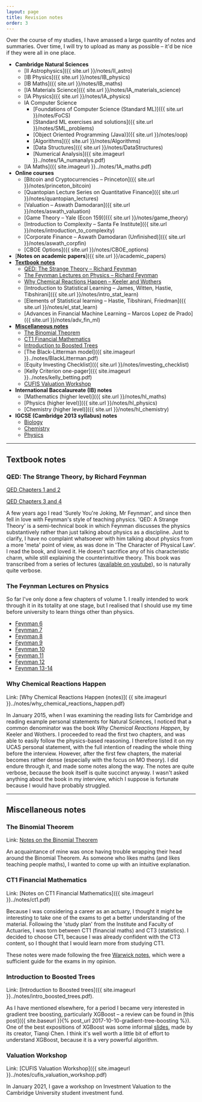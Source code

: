 ```yaml
---
layout: page
title: Revision notes
order: 3
---
```


Over the course of my studies, I have amassed a large quantity of notes and summaries. Over time, I will try to upload as many as possible – it'd be nice if they were all in one place.


- **Cambridge Natural Sciences**	
	- [II Astrophysics]({{ site.url }}/notes/II_astro)
	- [IB Physics]({{ site.url }}/notes/IB_physics)
	- [IB Maths]({{ site.url }}/notes/IB_maths)
	- [IA Materials Science]({{ site.url }}/notes/IA_materials_science)
	- [IA Physics]({{ site.url }}/notes/IA_physics)
	- IA Computer Science
		- [Foundations of Computer Science (Standard ML)]({{ site.url }}/notes/FoCS)
		- [Standard ML exercises and solutions]({{ site.url }}/notes/SML_problems)
		- [Object Oriented Programming (Java)]({{ site.url }}/notes/oop)
		- [Algorithms]({{ site.url }}/notes/Algorithms)
		- [Data Structures]({{ site.url }}/notes/DataStructures)
		- [Numerical Analysis]({{ site.imageurl }}../notes/1A_numanalys.pdf)
	- [IA Maths]({{ site.imageurl }}../notes/1A_maths.pdf)
- **Online courses**
	- [Bitcoin and Cryptocurrencies – Princeton]({{ site.url }}/notes/princeton_bitcoin) 
	- [Quantopian Lecture Series on Quantitative Finance]({{ site.url }}/notes/quantopian_lectures)
	- [Valuation – Aswath Damodaran]({{ site.url }}/notes/aswath_valuation)
	- [Game Theory – Yale (Econ 159)]({{ site.url }}/notes/game_theory)
	- [Introduction to Complexity – Santa Fe Institute]({{ site.url }}/notes/introduction_to_complexity)
	- [Corporate Finance – Aswath Damodaran (Unfinished)]({{ site.url }}/notes/aswath_corpfin)
	- [CBOE Options]({{ site.url }}/notes/CBOE_options)
- [**Notes on academic papers**]({{ site.url }}/academic_papers)
- [**Textbook notes**](#textbook-notes)
	- [QED: The Strange Theory – Richard Feynman](#qed-the-strange-theory-by-richard-feynman)
	- [The Feynman Lectures on Physics – Richard Feynman](#the-feynman-lectures-on-physics)
	- [Why Chemical Reactions Happen – Keeler and Wothers](#why-chemical-reactions-happen)
	- [Introduction to Statistical Learning – James, Witten, Hastie, Tibshirani]({{ site.url }}/notes/intro_stat_learn)
	- [Elements of Statistical learning – Hastie, Tibshirani, Friedman]({{ site.url }}/notes/el_stat_learn)
	- [Advances in Financial Machine Learning – Marcos Lopez de Prado]({{ site.url }}/notes/adv_fin_ml)
	<!-- - [Bayesian Methods for Hackers – Cameron Davidson-Pilon]({{ site.url }}/notes/bayesian_methods_for_hackers) -->
	<!-- - [Options, Futures, and other Derivatives – John C. Hull]({{ site.url }}/notes/hull_options) -->
- [**Miscellaneous notes**](#miscellaneous-notes)
    - [The Binomial Theorem](#the-binomial-theorem)
    - [CT1 Financial Mathematics](#ct1-financial-mathematics)
    - [Introduction to Boosted Trees](#introduction-to-boosted-trees)
    - [The Black-Litterman model]({{ site.imageurl }}../notes/BlackLitterman.pdf)
    - [Equity Investing Checklist]({{ site.url }}/notes/investing_checklist)
    - [Kelly Criterion one-pager]({{ site.imageurl }}../notes/kelly_betting.pdf)
    - [CUFIS Valuation Workshop](#valuation-workshop)
- **International Baccalaureate (IB) notes**
	- [Mathematics (higher level)]({{ site.url }}/notes/hl_maths)
	- [Physics (higher level)]({{ site.url }}/notes/hl_physics)
	- [Chemistry (higher level)]({{ site.url }}/notes/hl_chemistry)
- **IGCSE (Cambridge 2013 syllabus) notes**
	- [Biology](https://drive.google.com/file/d/11dTvlSmN_20vo6O6bUb7DSY4b_GtVHj-/view?usp=sharing)
	- [Chemistry](https://drive.google.com/file/d/1pKZJXmB5axAYLYxaWSfnclcSSpZIzK2X/view?usp=sharing)
	- [Physics](https://drive.google.com/file/d/1IV7VfZfZKI6tkFpLj1EPYvO1FXBAcii8/view?usp=sharing)

---

## Textbook notes

### QED: The Strange Theory, by Richard Feynman

[QED Chapters 1 and 2](https://reasonabledeviations.files.wordpress.com/2016/02/qed-chapters-1-and-2.pdf "QED Chapters 1 and 2")

[QED Chapters 3 and 4](https://reasonabledeviations.files.wordpress.com/2016/02/qed-chapters-3-and-4.pdf "QED Chapters 3 and 4")

A few years ago I read 'Surely You're Joking, Mr Feynman', and since then fell in love with Feynman's style of teaching physics. 'QED: A Strange Theory' is a semi-technical book in which Feynman discusses the physics substantively rather than just talking about physics as a discipline. Just to clarify, I have no complaint whatsoever with him talking about physics from a more 'meta' point of view, as was done in 'The Character of Physical Law'. I read the book, and loved it. He doesn't sacrifice any of his characteristic charm, while still explaining the counterintuitive theory. This book was transcribed from a series of lectures ([available on youtube](https://www.youtube.com/watch?v=eLQ2atfqk2c)), so is naturally quite verbose.

### The Feynman Lectures on Physics

So far I've only done a few chapters of volume 1. I really intended to work through it in its totality at one stage, but I realised that I should use my time before university to learn things other than physics.

- [Feynman 6](https://reasonabledeviations.files.wordpress.com/2016/02/feynman-6.pdf "Feynman 6")
- [Feynman 7](https://reasonabledeviations.files.wordpress.com/2016/02/feynman-7.pdf "Feynman 7")
- [Feynman 8](https://reasonabledeviations.files.wordpress.com/2016/02/feynman-8.pdf "Feynman 8")
- [Feynman 9](https://reasonabledeviations.files.wordpress.com/2016/02/feynman-9.pdf "Feynman 9")
- [Feynman 10](https://reasonabledeviations.files.wordpress.com/2016/02/feynman-10.pdf "Feynman 10")
- [Feynman 11](https://reasonabledeviations.files.wordpress.com/2016/02/feynman-11.pdf "Feynman 11")
- [Feynman 12](https://reasonabledeviations.files.wordpress.com/2016/02/feynman-12.pdf "Feynman 12")
- [Feynman 13-14](https://reasonabledeviations.files.wordpress.com/2016/02/feynman-13-14.pdf "Feynman 13-14")


### Why Chemical Reactions Happen

Link: [Why Chemical Reactions Happen (notes)]( {{ site.imageurl }}../notes/why_chemical_reactions_happen.pdf)

In January 2015, when I was examining the reading lists for Cambridge and reading example personal statements for Natural Sciences, I noticed that a common denominator was the book _Why Chemical Reactions Happen_, by Keeler and Wothers. I proceeded to read the first two chapters, and was able to easily follow the physics-based reasoning. I therefore listed it on my UCAS personal statement, with the full intention of reading the whole thing before the interview. However, after the first few chapters, the material becomes rather dense (especially with the focus on MO theory). I did endure through it, and made some notes along the way. The notes are quite verbose, because the book itself is quite succinct anyway. I wasn't asked anything about the book in my interview, which I suppose is fortunate because I would have probably struggled. 

---

## Miscellaneous notes

### The Binomial Theorem

Link: [Notes on the Binomial Theorem](https://reasonabledeviations.files.wordpress.com/2016/02/binomial.pdf "Binomial")

An acquaintance of mine was once having trouble wrapping their head around the Binomial Theorem. As someone who likes maths (and likes teaching people maths), I wanted to come up with an intuitive explanation.

### CT1 Financial Mathematics

Link: [Notes on CT1 Financial Mathematics]({{ site.imageurl }}../notes/ct1.pdf)

Because I was considering a career as an actuary, I thought it might be interesting to take one of the exams to get a better understanding of the material. Following the 'study plan' from the Institute and Faculty of Actuaries, I was torn between CT1 (financial maths) and CT3 (statistics). I decided to choose CT1, because I was already confident with the CT3 content, so I thought that I would learn more from studying CT1.

These notes were made following the free [Warwick notes](https://bcgts.wordpress.com/), which were a sufficient guide for the exams in my opinion.

### Introduction to Boosted Trees

Link: [Introduction to Boosted trees]({{ site.imageurl }}../notes/intro_boosted_trees.pdf).

As I have mentioned elsewhere, for a period I became very interested in gradient tree boosting, particularly XGBoost – a review can be found in [this post]({{ site.baseurl }}{% post_url 2017-10-10-gradient-tree-boosting %}). One of the best expositions of XGBoost was some informal [slides](https://homes.cs.washington.edu/~tqchen/pdf/BoostedTree.pdf), made by its creator, Tianqi Chen. I think it's well worth a little bit of effort to understand XGBoost, because it is a very powerful algorithm.

### Valuation Workshop

Link: [CUFIS Valuation Workshop]({{ site.imageurl }}../notes/cufis_valuation_workshop.pdf)

In January 2021, I gave a workshop on Investment Valuation to the Cambridge University student investment fund.
